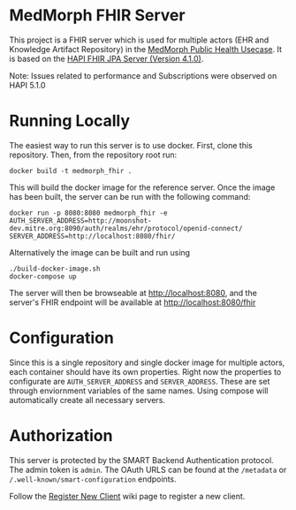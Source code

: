 # MedMorph FHIR Server

This project is a FHIR server which is used for multiple actors (EHR and Knowledge Artifact Repository) in the [MedMorph Public Health Usecase](https://build.fhir.org/ig/HL7/fhir-medmorph/usecases.html). It is based on the [HAPI FHIR JPA Server (Version 4.1.0)](https://github.com/hapifhir/hapi-fhir-jpaserver-starter).

Note: Issues related to performance and Subscriptions were observed on HAPI 5.1.0

# Running Locally

The easiest way to run this server is to use docker. First, clone this
repository. Then, from the repository root run:

```
docker build -t medmorph_fhir .
```

This will build the docker image for the reference server. Once the image has
been built, the server can be run with the following command:

```
docker run -p 8080:8080 medmorph_fhir -e AUTH_SERVER_ADDRESS=http://moonshot-dev.mitre.org:8090/auth/realms/ehr/protocol/openid-connect/ SERVER_ADDRESS=http://localhost:8080/fhir/
```

Alternatively the image can be built and run using

```
./build-docker-image.sh
docker-compose up
```

The server will then be browseable at
[http://localhost:8080](http://localhost:8080), and the
server's FHIR endpoint will be available at
[http://localhost:8080/fhir](http://localhost:8080/fhir)

# Configuration

Since this is a single repository and single docker image for multiple actors, each container should have its own properties. Right now the properties to configurate are `AUTH_SERVER_ADDRESS` and `SERVER_ADDRESS`. These are set through enviornment variables of the same names. Using compose will automatically create all necessary servers.

# Authorization

This server is protected by the SMART Backend Authentication protocol. The admin token is `admin`. The OAuth URLS can be found at the `/metadata` or `/.well-known/smart-configuration` endpoints.

Follow the [Register New Client](https://github.com/mcode/medmorph-fhir-server/wiki/Register-New-Client) wiki page to register a new client.
